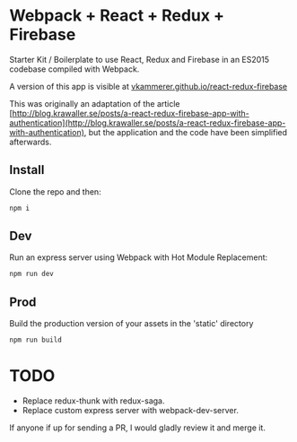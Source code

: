 # Webpack + React + Redux + Firebase

Starter Kit / Boilerplate to use React, Redux and Firebase in an ES2015 codebase compiled with Webpack.  

A version of this app is visible at [vkammerer.github.io/react-redux-firebase](http://vkammerer.github.io/react-redux-firebase)  

This was originally an adaptation of the article [http://blog.krawaller.se/posts/a-react-redux-firebase-app-with-authentication](http://blog.krawaller.se/posts/a-react-redux-firebase-app-with-authentication), but the application and the code have been simplified afterwards.

## Install
Clone the repo and then:
```javascript
npm i
```  
## Dev
Run an express server using Webpack with Hot Module Replacement:
```javascript
npm run dev
```
## Prod
Build the production version of your assets in the 'static' directory
```javascript
npm run build
```
# TODO
- Replace redux-thunk with redux-saga.  
- Replace custom express server with webpack-dev-server.  

If anyone if up for sending a PR, I would gladly review it and merge it.

